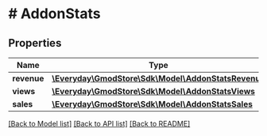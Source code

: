 # # AddonStats

## Properties

Name | Type | Description | Notes
------------ | ------------- | ------------- | -------------
**revenue** | [**\Everyday\GmodStore\Sdk\Model\AddonStatsRevenue**](AddonStatsRevenue.md) |  | [optional]
**views** | [**\Everyday\GmodStore\Sdk\Model\AddonStatsViews**](AddonStatsViews.md) |  | [optional]
**sales** | [**\Everyday\GmodStore\Sdk\Model\AddonStatsSales**](AddonStatsSales.md) |  | [optional]

[[Back to Model list]](../../README.md#models) [[Back to API list]](../../README.md#endpoints) [[Back to README]](../../README.md)

